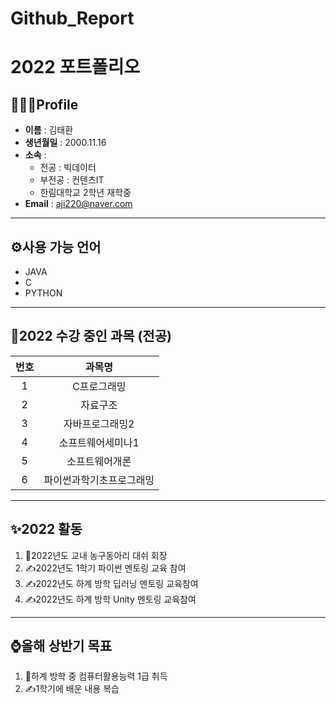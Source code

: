# Github_Report
# 2022 포트폴리오

## 👨🏻‍🎓Profile
- **이름** : 김태환 <br>
- **생년월일** : 2000.11.16 <br>
- **소속** : <br>
  - 전공 : 빅데이터 <br>
  - 부전공 : 컨텐츠IT <br>
  - 한림대학교 2학년 재학중
- **Email** : aji220@naver.com
***
## ⚙사용 가능 언어
* JAVA
* C
* PYTHON
***
## 📖2022 수강 중인 과목 (전공)
|번호|과목명|
|:---:|:---:|
|1|C프로그래밍|
|2|자료구조|
|3|자바프로그래밍2|
|4|소프트웨어세미나1|
|5|소프트웨어개론|
|6|파이썬과학기초프로그래밍|
***
## ✨2022 활동
1. 🏀2022년도 교내 농구동아리 대쉬 회장
2. ✍2022년도 1학기 파이썬 멘토링 교육 참여
3. ✍2022년도 하계 방학 딥러닝 멘토링 교육참여
4. ✍2022년도 하계 방학 Unity 멘토링 교육참여
***
## ⌚올해 상반기 목표
1. 🎫하계 방학 중 컴퓨터활용능력 1급 취득
2. ✍1학기에 배운 내용 복습
